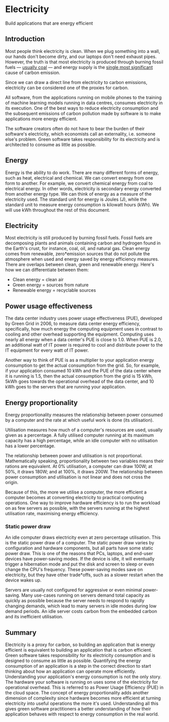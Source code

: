 # Electricity 
Build applications that are energy efficient

<!-- ## Learning Objectives

### Electricity
* What is Electricity? [Knowledge]
* What is Energy? [Knowledge]
* How is energy related to electricity? [Knowledge]
* What are fossil fuels? [Knowledge]
* What is clean energy? [Knowledge]
* What are some of the methods to measure the energy consumption of an application [Knowledge]
* What is PUE (Power Usage Effectiveness)? [Knowledge]
* How would you compare and contrast PUE for an application running in DC and running in non*DC [Application]?
* How would you summarise the energy consumption of a computer? [Comprehension]

### Energy Proportionality
* What is energy proportionality? [Knowledge]
* What is sever utilisation? [Knowledge]
* How can you model energy consumption based on utilisation? [Application]
* What is proportionality (mathematically speaking)? [Knowledge]
* What is the relationship between power and utilisation? [Knowledge]
* What is hardware efficiency? [Knowledge]
* What is static power draw? [Knowledge]
* What is the most efficient and green approach to run a workload? [Comprehension] -->

## Introduction

Most people think electricity is clean. When we plug something into a wall, our hands don't become dirty, and our laptops don't need exhaust pipes. However, the truth is that most electricity is produced through burning fossil fuels — [usually coal](https://ourworldindata.org/grapher/world-electricity-by-source) — and energy supply is the [single most significant](https://www.eea.europa.eu/data-and-maps/daviz/change-of-co2-eq-emissions-2#tab-chart_4) cause of carbon emission.

Since we can draw a direct line from electricity to carbon emissions, electricity can be considered one of the proxies for carbon.

All software, from the applications running on mobile phones to the training of machine learning models running in data centres, consumes electricity in its execution. One of the best ways to reduce electricity consumption and the subsequent emissions of carbon pollution made by software is to make applications more energy efficient.

The software creators often do not have to bear the burden of their software's electricity, which economists call an externality, i.e. someone else's problem. Green software takes responsibility for its electricity and is architected to consume as little as possible.

## Energy

Energy is the ability to do work. There are many different forms of energy, such as heat, electrical and chemical. We can convert energy from one form to another. For example, we convert chemical energy from coal to electrical energy. In other words, electricity is secondary energy converted from another energy type. We can think of energy as a measure of the electricity used. The standard unit for energy is Joules (J), while the standard unit to measure energy consumption is kilowatt hours (kWh). We will use kWh throughout the rest of this document. 

## Electricity

Most electricity is still produced by burning fossil fuels. Fossil fuels are decomposing plants and animals containing carbon and hydrogen found in the Earth's crust, for instance, coal, oil, and natural gas. Clean energy comes from renewable, zero*emission sources that do not pollute the atmosphere when used and energy saved by energy efficiency measures. There are overlaps between clean, green and renewable energy. Here's how we can differentiate between them:
* Clean energy = clean air
* Green energy = sources from nature
* Renewable energy = recyclable sources

## Power usage effectiveness

The data center industry uses power usage effectiveness (PUE), developed by Green Grid in 2006, to measure data center energy efficiency, specifically, how much energy the computing equipment uses in contrast to cooling and other overhead supporting the equipment. Computing uses nearly all energy when a data center's PUE is close to 1.0. When PUE is 2.0, an additional watt of IT power is required to cool and distribute power to the IT equipment for every watt of IT power. 

Another way to think of PUE is as a multiplier to your application energy consumption to get the actual consumption from the grid. So, for example, if your application consumed 10 kWh and the PUE of the data center where it is running is 1.5, then the actual consumption from the grid is 15 kWh, 5kWh goes towards the operational overhead of the data center, and 10 kWh goes to the servers that are running your application.

## Energy proportionality

Energy proportionality measures the relationship between power consumed by a computer and the rate at which useful work is done (its utilisation).

Utilisation measures how much of a computer's resources are used, usually given as a percentage. A fully utilised computer running at its maximum capacity has a high percentage, while an idle computer with no utilisation has a lower percentage. 

The relationship between power and utilisation is not proportional. Mathematically speaking, proportionality between two variables means their rations are equivalent. At 0% utilisation, a computer can draw 100W; at 50%, it draws 180W; and at 100%, it draws 200W. The relationship between power consumption and utilisation is not linear and does not cross the origin.

Because of this, the more we utilise a computer, the more efficient a computer becomes at converting electricity to practical computing operations. One way to improve hardware efficiency is to run the workload on as few servers as possible, with the servers running at the highest utilisation rate, maximising energy efficiency.

### Static power draw

An idle computer draws electricity even at zero percentage utilisation. 
This is the static power draw of a computer. The static power draw varies by configuration and hardware components, but all parts have some static power draw. This is one of the reasons that PCs, laptops, and end-user devices have power-saving modes. If the device is idle, it will eventually trigger a hibernation mode and put the disk and screen to sleep or even change the CPU's frequency. These power-saving modes save on electricity, but they have other trade*offs, such as a slower restart when the device wakes up.

Servers are usually not configured for aggressive or even minimal power-saving. Many use-cases running on servers demand total capacity as quickly as possible because the server needs to respond to rapidly changing demands, which lead to many servers in idle modes during low demand periods. An idle server costs carbon from the embedded carbon and its inefficient utilisation.

## Summary
Electricity is a proxy for carbon, so building an application that is energy efficient is equivalent to building an application that is carbon efficient. Green software takes responsibility for its electricity consumption and is designed to consume as little as possible. Quantifying the energy consumption of an application is a step in the correct direction to start thinking about how an application can operate more efficiently. Understanding your application's energy consumption is not the only story. The hardware your software is running on uses some of the electricity for operational overhead. This is referred to as Power Usage Efficiency (PUE) in the cloud space. The concept of energy proportionality adds another dimension of complexity since hardware becomes more efficient at turning electricity into useful operations the more it's used. Understanding all this gives green software practitioners a better understanding of how their application behaves with respect to energy consumption in the real world.

